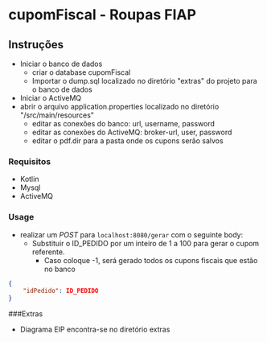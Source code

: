 # cupomFiscal - Roupas FIAP

## Instruções
* Iniciar o banco de dados
  * criar o database cupomFiscal
  * Importar o dump.sql localizado no diretório "extras" do projeto para o banco de dados
* Iniciar o ActiveMQ
* abrir o arquivo application.properties localizado no diretório "/src/main/resources"
  * editar as conexões do banco: url, username, password
  * editar as conexões do ActiveMQ: broker-url, user, password
  * editar o pdf.dir para a pasta onde os cupons serão salvos


### Requisitos
* Kotlin
* Mysql
* ActiveMQ

### Usage
* realizar um *POST* para ```localhost:8080/gerar``` com o seguinte body:
  * Substituir o ID_PEDIDO por um inteiro de 1 a 100 para gerar o cupom referente.
    * Caso coloque -1, será gerado todos os cupons fiscais que estão no banco
```json
{
    "idPedido": ID_PEDIDO
}
```

###Extras
* Diagrama EIP encontra-se no diretório extras

